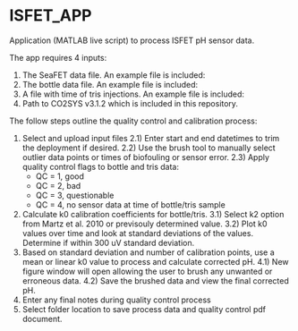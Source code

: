 # ISFET_APP
Application (MATLAB live script) to process ISFET pH sensor data.

The app requires 4 inputs:
1) The SeaFET data file. An example file is included:
2) The bottle data file. An example file is included:
3) A file with time of tris injections. An example file is included:
4) Path to CO2SYS v3.1.2 which is included in this repository.

The follow steps outline the quality control and calibration process:
1) Select and upload input files
2.1) Enter start and end datetimes to trim the deployment if desired.
2.2) Use the brush tool to manually select outlier data points or times of biofouling or sensor error.
2.3) Apply quality control flags to bottle and tris data:
   - QC = 1, good
   - QC = 2, bad
   - QC = 3, questionable
   - QC = 4, no sensor data at time of bottle/tris sample
3) Calculate k0 calibration coefficients for bottle/tris.
3.1) Select k2 option from Martz et al. 2010 or previsouly determined value.
3.2) Plot k0 values over time and look at standard deviations of the values. Determine if within 300 uV standard deviation.
4) Based on standard deviation and number of calibration points, use a mean or linear k0 value to process and calculate corrected pH.
4.1) New figure window will open allowing the user to brush any unwanted or erroneous data.
4.2) Save the brushed data and view the final corrected pH.
5) Enter any final notes during quality control process
6) Select folder location to save process data and quality control pdf document.
